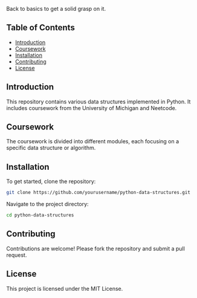 Back to basics to get a solid grasp on it.

## Table of Contents

- [Introduction](#introduction)
- [Coursework](#coursework)
- [Installation](#installation)
- [Contributing](#contributing)
- [License](#license)

## Introduction

This repository contains various data structures implemented in Python. It includes coursework from the University of Michigan and Neetcode.

## Coursework

The coursework is divided into different modules, each focusing on a specific data structure or algorithm.

## Installation

To get started, clone the repository:

```bash
git clone https://github.com/yourusername/python-data-structures.git
```

Navigate to the project directory:

```bash
cd python-data-structures
```

## Contributing

Contributions are welcome! Please fork the repository and submit a pull request.

## License

This project is licensed under the MIT License.
